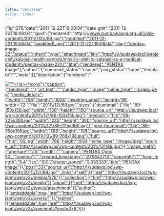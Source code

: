 ```yaml
---
title: "Untitled"
#slug: "index"
---
```


{"id":376,"date":"2011-12-22T19:08:04","date\_gmt":"2011-12-22T19:08:04","guid":{"rendered":"http:\\/\\/www.sumbawanga.org.uk\\/wp-content\\/2011\\/12\\/89.jpg"},"modified":"2011-12-22T19:08:04","modified\_gmt":"2011-12-22T19:08:04","slug":"pentax-image-22","status":"inherit","type":"attachment","link":"http:\\/\\/sudawp.loc\\/projects\\/kalalasi-health-centre\\/mhairis-visit-to-kalalasi-as-a-medical-student\\/pentax-image-22\\/","title":{"rendered":"PENTAX Image"},"author":1,"comment\_status":"closed","ping\_status":"open","template":"","meta":\[\],"description":{"rendered":"

[![\"\"](\"http:\/\/sudawp.loc\/wp-content\/2011\/12\/89-225x300.jpg\")<\\/a><\\/p>\\n"},"caption":{"rendered":""},"alt\_text":"","media\_type":"image","mime\_type":"image\\/jpeg","media\_details":{"width":"768","height":"1024","hwstring\_small":"height='96' width='72'","file":"2011\\/12\\/89.jpg","sizes":{"thumbnail":{"file":"89-150x150.jpg","width":"150","height":"150","source\_url":"http:\\/\\/sudawp.loc\\/wp-content\\/2011\\/12\\/89-150x150.jpg"},"medium":{"file":"89-225x300.jpg","width":"225","height":"300","source\_url":"http:\\/\\/sudawp.loc\\/wp-content\\/2011\\/12\\/89-225x300.jpg"},"post-thumbnail":{"file":"89-768x198.jpg","width":"768","height":"198","source\_url":"http:\\/\\/sudawp.loc\\/wp-content\\/2011\\/12\\/89-768x198.jpg"},"full":{"file":"89.jpg","width":768,"height":1024,"mime\_type":"image\\/jpeg","source\_url":"http:\\/\\/sudawp.loc\\/wp-content\\/2011\\/12\\/89.jpg"}},"image\_meta":{"aperture":"2.8","credit":"","camera":"PENTAX Optio 50L","caption":"","created\_timestamp":"1279642710","copyright":"","focal\_length":"5.4","iso":"100","shutter\_speed":"0.033333","title":"PENTAX Image"}},"post":331,"source\_url":"http:\\/\\/sudawp.loc\\/wp-content\\/2011\\/12\\/89.jpg","\_links":{"self":\[{"href":"http:\\/\\/sudawp.loc\\/wp-json\\/wp\\/v2\\/media\\/376"}\],"collection":\[{"href":"http:\\/\\/sudawp.loc\\/wp-json\\/wp\\/v2\\/media"}\],"about":\[{"href":"http:\\/\\/sudawp.loc\\/wp-json\\/wp\\/v2\\/types\\/attachment"}\],"author":\[{"embeddable":true,"href":"http:\\/\\/sudawp.loc\\/wp-json\\/wp\\/v2\\/users\\/1"}\],"replies":\[{"embeddable":true,"href":"http:\\/\\/sudawp.loc\\/wp-json\\/wp\\/v2\\/comments?post=376"}\]}}](http:\/\/sudawp.loc\/wp-content\/2011\/12\/89.jpg)